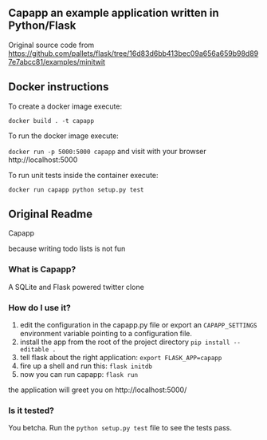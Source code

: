 ## Capapp an example application written in Python/Flask

Original source code from https://github.com/pallets/flask/tree/16d83d6bb413bec09a656a659b98d897e7abcc81/examples/minitwit

## Docker instructions

To create a docker image execute: 

`docker build . -t capapp`

To run the docker image execute:

`docker run -p 5000:5000 capapp` and visit with your browser http://localhost:5000

To run unit tests inside the container execute:

`docker run capapp python setup.py test`

## Original Readme

Capapp 

because writing todo lists is not fun


### What is Capapp?

A SQLite and Flask powered twitter clone

###  How do I use it?

1. edit the configuration in the capapp.py file or
   export an `CAPAPP_SETTINGS` environment variable
   pointing to a configuration file.
2. install the app from the root of the project directory
   `pip install --editable .`
3. tell flask about the right application:
   `export FLASK_APP=capapp`
4. fire up a shell and run this:
   `flask initdb`
5. now you can run capapp:
   `flask run`

 the application will greet you on
         http://localhost:5000/

### Is it tested?

You betcha.  Run the `python setup.py test` file to
      see the tests pass.
